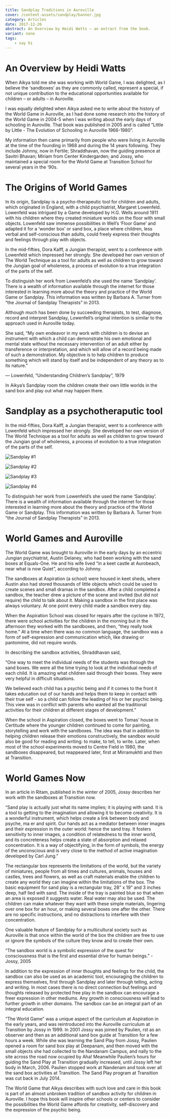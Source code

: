 ```yaml
---
title: Sandplay Traditions in Auroville
cover: /content-assets/sandplay/banner.jpg
category: Articles
date: 2017-12-26
abstract: An Overview by Heidi Watts — an extract from the book.
variant: none
tags:
    - say hi
---
```

# An Overview by Heidi Watts

When Aikya told me she was working with World Game, I was delighted, as I believe the ‘sandboxes’ as they are commonly called, represent a special, if not unique contribution to the educational opportunities available for children – or adults – in Auroville.

I was equally delighted when Aikya asked me to write about the history of the World Game in Auroville, as I had done some research into the history of the World Game in 2004-5 when I was writing about the early days of schooling in Auroville. That book was published in 2005 and is called “Little by Little - The Evolution of Schooling in Auroville 1966-1980”.

My information then came primarily from people who were living in Auroville at the time of the founding in 1968 and during the 14 years following. They include Johnny, now in Fertile; Shraddhavan, now the guiding presence at Savitri Bhavan; Miriam from Center Kindergarden; and Jossy, who maintained a special room for the World Game at Transition School for several years in the ‘90s.

# The Origins of World Games

In its origin, Sandplay is a psycho-therapeutic tool for children and adults, which originated in England, with a child psychiatrist, Margaret Lowenfeld. Lowenfeld was intrigued by a Game developed by H.G. Wells around 1911 with his children where they created miniature worlds on the floor with small objects. Lowenfeld saw immense possibilities in Well’s ‘Floor Game’ and adapted it for a ‘wonder box’ or sand box, a place where children, less verbal and self-conscious than adults, could freely express their thoughts and feelings through play with objects.

In the mid-fifties, Dora Kalff, a Jungian therapist, went to a conference with Lowenfeld which impressed her strongly. She developed her own version of The World Technique as a tool for adults as well as children to grow toward the Jungian goal of wholeness, a process of evolution to a true integration of the parts of the self.

To distinguish her work from Lowenfeld’s she used the name ‘Sandplay’. There is a wealth of information available through the internet for those interested in learning more about the theory and practice of the World Game or Sandplay. This information was written by Barbara A. Turner from “the Journal of Sandplay Therapists” in 2013.

Although much has been done by succeeding therapists, to test, diagnose, record and interpret Sandplay, Lowenfell’s original intention is similar to the approach used in Auroville today.

She said, “My own endeavor in my work with children is to devise an instrument with which a child can demonstrate his own emotional and mental state without the necessary intervention of an adult either by transference or interpretation, and which will allow of a record being made of such a demonstration. My objective is to help children to produce something which will stand by itself and be independent of any theory as to its nature.”

— Lowenfeld, “Understanding Children’s Sandplay”, 1979

In Aikya’s Sandplay room the children create their own little worlds in the sand box and play out what may happen there.

# Sandplay as a psychotheraputic tool

In the mid-fifties, Dora Kalff, a Jungian therapist, went to a conference with Lowenfeld which impressed her strongly. She developed her own version of The World Technique as a tool for adults as well as children to grow toward the Jungian goal of wholeness, a process of evolution to a true integration of the parts of the self.

![Sandplay #1](/content-assets/sandplay/the-world-games-in-auroville4.jpg)

![Sandplay #2](/content-assets/sandplay/the-world-games-in-auroville3.jpg)

![Sandplay #3](/content-assets/sandplay/the-world-games-in-auroville2.jpg)

![Sandplay #4](/content-assets/sandplay/the-world-games-in-auroville1.jpg)

To distinguish her work from Lowenfeld’s she used the name ‘Sandplay’. There is a wealth of information available through the internet for those interested in learning more about the theory and practice of the World Game or Sandplay. This information was written by Barbara A. Turner from “the Journal of Sandplay Therapists” in 2013.

# World Games and Auroville

The World Game was brought to Auroville in the early days by an eccentric Jungian psychiatrist, Austin Delaney, who had been working with the sand boxes at Equals-One. He and his wife lived “in a keet castle at Aurobeach, near what is now Quiet”, according to Johnny. 

The sandboxes at Aspiration (a school) were housed in keet sheds, where Austin also had stored thousands of little objects which could be used to create scenes and small dramas in the sandbox. After a child completed a sandbox, the teacher drew a picture of the scene and invited (but did not require) the child to talk about it. Making a sandbox in the first place was always voluntary. At one point every child made a sandbox every day.

When the Aspiration School was closed for repairs after the cyclone in 1972, there were school activities for the children in the morning but in the afternoon they worked with the sandboxes, and then, “they really took home.” At a time when there was no common language, the sandbox was a form of self-expression and communication which, like drawing or pantomime, did not require words.

In describing the sandbox activities, Shraddhavan said, 

“One way to meet the individual needs of the students was through the sand boxes. We were all the time trying to look at the individual needs of each child. It is amazing what children said through their boxes. They were very helpful in difficult situations.

We believed each child has a psychic being and if it comes to the front it takes education out of our hands and helps them to keep in contact with their true self - so a child can follow the leading of his or her psychic being. This view was in conflict with parents who wanted all the traditional activities for their children at different stages of development.”

When the school in Aspiration closed, the boxes went to Tomas’ house in Certitude where the younger children continued to come for painting, storytelling and work with the sandboxes. The idea was that in addition to helping children release their emotions constructively, the sandbox would also be good for reading and writing: to make, to tell, to write. Later, when most of the school experiments moved to Centre Field in 1980, the sandboxes disappeared, but reappeared later, first at Mirramukhti and then at Transition.

# World Games Now

In an article in Ritam, published in the winter of 2005, Jossy describes her work with the sandboxes at Transition now.

“Sand play is actually just what its name implies; it is playing with sand. It is a tool to getting to the imagination and allowing it to become creativity. It is a wonderful instrument, which helps create a link between body and psyche, ma er and spirit. Our hands act as a mediator between inner images and their expression in the outer world: hence the sand tray. It fosters sensitivity to inner images, a condition of relatedness to the inner world, and its concreteness helps create a state of absorption and relaxed concentration. It is a way of objectifying, in the form of symbols, the energy of the unconscious and is very close to the method of active imagination developed by Carl Jung.”

The rectangular box represents the limitations of the world, but the variety of miniatures, people from all times and cultures, animals, houses and castles, trees and flowers, as well as craft materials enable the children to create any world they can imagine within the limitations of the box. The basic equipment for sand play is a rectangular tray, 28” x 19” and 3 inches deep, half lled with sand. The inside of the tray is painted blue so that when an area is exposed it suggests water. Real water may also be used. The children can make whatever they want with these simple materials, lingering over one box for an hour, or making several boxes one after the other. There are no specific instructions, and no distractions to interfere with their concentration.

One valuable feature of Sandplay for a multicultural society such as Auroville is that once within the world of the box the children are free to use or ignore the symbols of the culture they know and to create their own.

“The sandbox world is a symbolic expression of the quest for consciousness that is the first and essential drive for human beings.” - Jossy, 2005

In addition to the expression of inner thoughts and feelings for the child, the sandbox can also be used as an academic tool, encouraging the children to express themselves, first through Sandplay and later through telling, acting and writing. In most cases there is no direct connection but feelings and thoughts released by protected free play in the sandbox can encourage a freer expression in other mediums. Any growth in consciousness will lead to further growth in other domains. The sandbox can be an integral part of an integral education.

“The World Game” was a unique aspect of the curriculum at Aspiration in the early years, and was reintroduced into the Auroville curriculum at Transition by Jossy in 1999. In 2001 Jossy was joined by Paulien, rst as an observer and then as an additional sand box guide at Transition for a few hours a week. While she was learning the Sand Play from Jossy, Paulien opened a room for sand box play at Deepanam, and then moved with the small objects she had collected to the Nandanam Campus, and nally to the site across the road now ocupied by Aha! Meanwhile Paulien’s hours for guiding the Sand Play at Transition gradually increased, until Jossy left her body in March, 2006. Paulien stopped work at Nandenam and took over all the sand box activities at Transition. The Sand Play program at Transition was cut back in July 2014.

The World Game that Aikya describes with such love and care in this book is part of an almost unbroken tradition of sandbox activity for children in Auroville. I hope this book will inspire other schools or centers to consider the possibilities the World Game affords for creativity, self-discovery and the expression of the psychic being.
